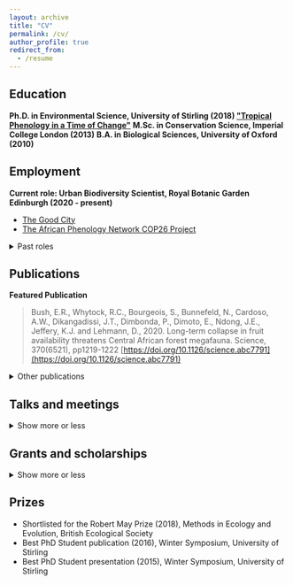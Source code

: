 ```yaml
---
layout: archive
title: "CV"
permalink: /cv/
author_profile: true
redirect_from:
  - /resume
---
```



## Education

**Ph.D. in Environmental Science, University of Stirling (2018) ["Tropical Phenology in a Time of Change"](https://dspace.stir.ac.uk/handle/1893/29325#.Ymqu99PMI2w)**
**M.Sc. in Conservation Science, Imperial College London (2013)**
**B.A. in Biological Sciences, University of Oxford (2010)**
  
## Employment

**Current role: Urban Biodiversity Scientist, Royal Botanic Garden Edinburgh (2020 - present)**
  * [The Good City](https://emma-bush.github.io/portfolio/1-TheGoodCity/)
  * [The African Phenology Network COP26 Project](https://africanphenologynetwork.online/)

<details>
   <summary> Past roles </summary>
  
**Postdoctoral Research Assistant, UK Centre for Ecology and Hydrology (2019-2020)**
  * [Phenology and ecological genetics in the Kenyan drylands](https://emma-bush.github.io/portfolio/kenya-drylands/)

**Postdoctoral Research Assistant, University of Stirling (2019 - 2020)**
  * [Long term trends in Central African Forest Phenology](https://emma-bush.github.io/portfolio/lope/)

**Academic Researcher, University of Oxford (2010-2012)**
  * A global review of the exotic pet trade
  * Effects of tropical forest modification and fragmentation on dung beetle biodiversity and ecosystem functioning
  * Woodland recovery after removal of deer: cascade effects for small mammals 
</details>

## Publications

**Featured Publication**

>Bush, E.R., Whytock, R.C., Bourgeois, S., Bunnefeld, N., Cardoso, A.W., Dikangadissi, J.T., Dimbonda, P., Dimoto, E., Ndong, J.E., Jeffery, K.J. and Lehmann, D., 2020. Long-term collapse in fruit availability threatens Central African forest megafauna. Science, 370(6521), pp1219-1222 [https://doi.org/10.1126/science.abc7791](https://doi.org/10.1126/science.abc7791)

<details>
  <summary> Other publications </summary>
  
  <ul>{% for post in site.publications reversed %}
    {% include archive-single-cv.html %}
  {% endfor %}</ul>

Reviewer for: Journal of Plant Ecology, Biotropica, Biological Conservation, Ecology and Society and PeerJ
</details>

## Talks and meetings
 <details>
  <summary>Show more or less</summary>
      
  <ul>{% for post in site.talks reversed %}
    {% include archive-single-talk-cv.html %}
  {% endfor %}</ul>
  </details>
  
## Grants and scholarships
 <details>
  <summary>Show more or less</summary>
  
* COP26 International Climate Change Network grant (2021), The Royal Society of Edinburgh - £9920 to fund 6 month networking project for the African Phenology Network (PI).
* Research Grant (2019), National Parks Agency Gabon - £31,533 to fund 12-month (0.5 FTE) PDRA at the University of Stirling (Co-I).
* Connect+ grant (2018), University of Stirling - £6150 to fund workshop (Co-I).
* Collaborative Impact Studentship (2013) joint funded between University of Stirling and National Parks Agency Gabon (ANPN) - £67,200/4 years stipend + £16,000 training and fieldwork costs.
* Tropical Agriculture Association Masters Award (2013) - £1000 fieldwork costs (PI).
* Imperial College Conservation Science (ICCS) Project Bursary Award (2013) - £500 fieldwork costs (PI).
* Conservation Science MSc Bursary (2012) - £4000 living expenses.
* Imperial College London Rector’s Scholarship Fund Masters Award (2012) - £5000 living expenses and fees.
* Peoples Trust for Endangered Species Graduate Research Internship (2010) - £6000 fieldwork costs (PI).
* Hertford College Academic Scholarship, University of Oxford (2009)
    </details>
    
## Prizes
    
* Shortlisted for the Robert May Prize (2018), Methods in Ecology and Evolution, British Ecological Society
* Best PhD Student publication (2016), Winter Symposium, University of Stirling
* Best PhD Student presentation (2015), Winter Symposium, University of Stirling
